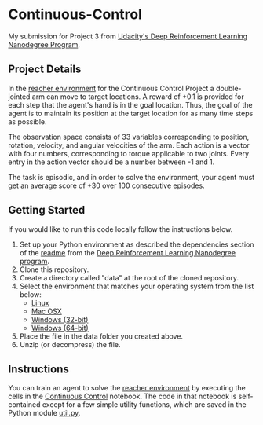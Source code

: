 # Continuous-Control
My submission for Project 3 from [Udacity's Deep Reinforcement Learning Nanodegree Program](https://www.udacity.com/course/deep-reinforcement-learning-nanodegree--nd893).  

## Project Details

In the [reacher environment](https://github.com/Unity-Technologies/ml-agents/blob/master/docs/Learning-Environment-Examples.md#reacher) for the Continuous Control Project a double-jointed arm can move to target locations. 
A reward of +0.1 is provided for each step that the agent's hand is in the goal location. 
Thus, the goal of the agent is to maintain its position at the target location for as many time steps as possible.

The observation space consists of 33 variables corresponding to position, rotation, velocity, and angular 
velocities of the arm. Each action is a vector with four numbers, corresponding to torque applicable to two 
joints. Every entry in the action vector should be a number between -1 and 1.

The task is episodic, and in order to solve the environment, your agent must get an average score of +30 over 100 consecutive episodes.

## Getting Started

If you would like to run this code locally follow the instructions below.

1. Set up your Python environment as described the dependencies section of the [readme](https://github.com/udacity/deep-reinforcement-learning) from the [Deep Reinforcement Learning Nanodegree program](https://www.udacity.com/course/deep-reinforcement-learning-nanodegree--nd893). 
2. Clone this repository.
3. Create a directory called "data" at the root of the cloned repository.
4. Select the environment that matches your operating system from the list below:
    - [Linux](https://s3-us-west-1.amazonaws.com/udacity-drlnd/P2/Reacher/one_agent/Reacher_Linux.zip)
    - [Mac OSX](https://s3-us-west-1.amazonaws.com/udacity-drlnd/P2/Reacher/one_agent/Reacher.app.zip)
    - [Windows (32-bit)](https://s3-us-west-1.amazonaws.com/udacity-drlnd/P2/Reacher/one_agent/Reacher_Windows_x86.zip)
    - [Windows (64-bit)](https://s3-us-west-1.amazonaws.com/udacity-drlnd/P2/Reacher/one_agent/Reacher_Windows_x86_64.zip)
5. Place the file in the data folder you created above.
6. Unzip (or decompress) the file.

## Instructions

You can train an agent to solve the [reacher environment](https://github.com/Unity-Technologies/ml-agents/blob/master/docs/Learning-Environment-Examples.md#reacher) by executing the cells in the 
[Continuous Control](https://nbviewer.jupyter.org/github/bobflagg/Continuous-Control/blob/master/01-Continuous-Control-with-DDPG.ipynb) notebook.  The code in that notebook is self-contained except for a few simple utility functions, which are saved in the Python module [util.py](https://github.com/bobflagg/Continuous-Control/blob/master/util.py).
